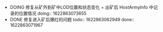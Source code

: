 - DOING 修复从矿外到矿中LOD位置和状态变化 + 出矿后 HostArmyInfo 中记录的位置情况
  doing:: 1622863073655
- DONE 修复进入矿后爆红的问题
  todo:: 1622863062949
  done:: 1622863071967